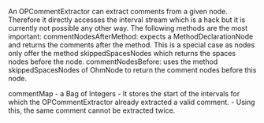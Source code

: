 An OPCommentExtractor can extract comments from a given node. Therefore it directly accesses the interval stream which is a hack but it is currently not possible any other way. The following methods are the most important:
commentNodesAfterMethod: expects a MethodDeclarationNode and returns the comments after the method. This is a special case as nodes only offer the method skippedSpacesNodes which returns the spaces nodes before the node.
commentNodesBefore: uses the method skippedSpacesNodes of OhmNode to return the comment nodes before this node.


commentMap
	- a Bag of Integers
	- It stores the start of the intervals for which the OPCommentExtractor already extracted a valid comment.
	- Using this, the same comment cannot be extracted twice.
